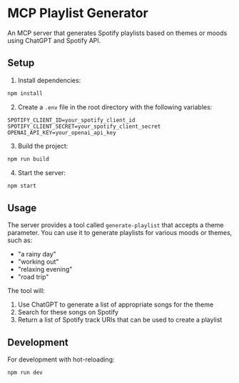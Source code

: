 # MCP Playlist Generator

An MCP server that generates Spotify playlists based on themes or moods using ChatGPT and Spotify API.

## Setup

1. Install dependencies:
```bash
npm install
```

2. Create a `.env` file in the root directory with the following variables:
```
SPOTIFY_CLIENT_ID=your_spotify_client_id
SPOTIFY_CLIENT_SECRET=your_spotify_client_secret
OPENAI_API_KEY=your_openai_api_key
```

3. Build the project:
```bash
npm run build
```

4. Start the server:
```bash
npm start
```

## Usage

The server provides a tool called `generate-playlist` that accepts a theme parameter. You can use it to generate playlists for various moods or themes, such as:

- "a rainy day"
- "working out"
- "relaxing evening"
- "road trip"

The tool will:
1. Use ChatGPT to generate a list of appropriate songs for the theme
2. Search for these songs on Spotify
3. Return a list of Spotify track URIs that can be used to create a playlist

## Development

For development with hot-reloading:
```bash
npm run dev
``` 
